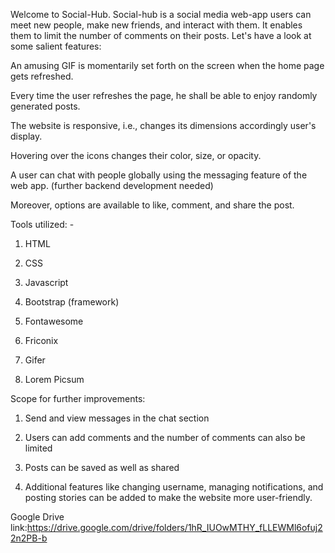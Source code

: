 Welcome to Social-Hub. Social-hub is a social media web-app users can meet new people, make new friends, and interact with them. It enables them to limit the number of comments on their posts. Let's have a look at some salient features: 

An amusing GIF is momentarily set forth on the screen when the home page gets refreshed. 

Every time the user refreshes the page, he shall be able to enjoy randomly generated posts. 

The website is responsive, i.e., changes its dimensions accordingly user's display. 

Hovering over the icons changes their color, size, or opacity.  

A user can chat with people globally using the messaging feature of the web app. (further backend development needed) 

Moreover, options are available to like, comment, and share the post. 

   

Tools utilized: - 

  1. HTML 

  2. CSS 

  3. Javascript 

  4. Bootstrap (framework) 

  5. Fontawesome 

  6. Friconix 

  7. Gifer 

  8. Lorem Picsum                

   
Scope for further improvements: 

  1. Send and view messages in the chat section 

  2. Users can add comments and the number of comments can also be limited 

  3. Posts can be saved as well as shared 

  4. Additional features like changing username, managing notifications, and posting stories can be added to make the website more user-friendly.
  
Google Drive link:https://drive.google.com/drive/folders/1hR_IUOwMTHY_fLLEWMl6ofuj22n2PB-b
